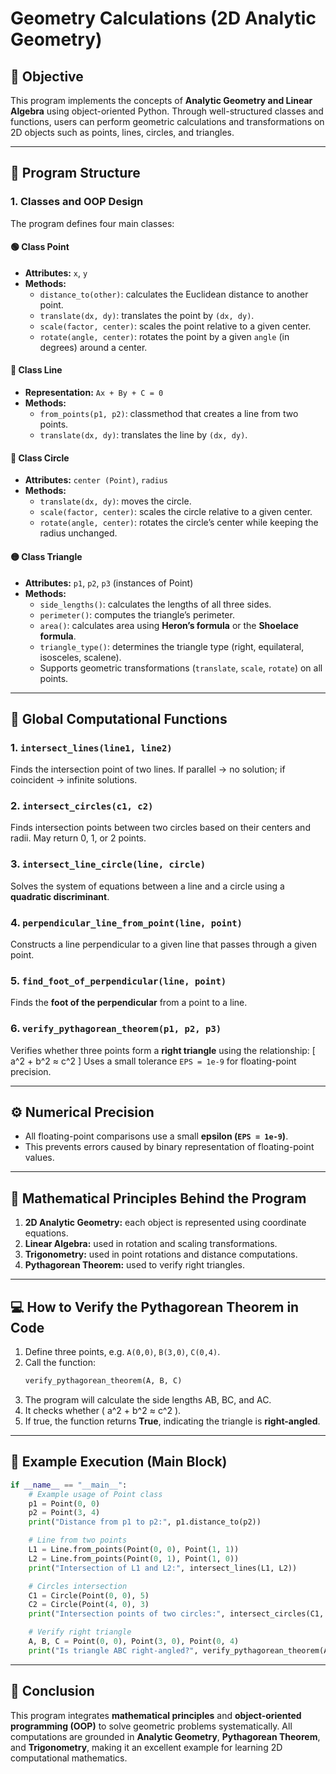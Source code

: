 # Geometry Calculations (2D Analytic Geometry)

## 📘 Objective
This program implements the concepts of **Analytic Geometry and Linear Algebra** using object-oriented Python. Through well-structured classes and functions, users can perform geometric calculations and transformations on 2D objects such as points, lines, circles, and triangles.

---

## 🧩 Program Structure

### 1. Classes and OOP Design
The program defines four main classes:

#### 🟢 **Class Point**
- **Attributes:** `x`, `y`
- **Methods:**
  - `distance_to(other)`: calculates the Euclidean distance to another point.
  - `translate(dx, dy)`: translates the point by `(dx, dy)`.
  - `scale(factor, center)`: scales the point relative to a given center.
  - `rotate(angle, center)`: rotates the point by a given `angle` (in degrees) around a center.

#### 🔵 **Class Line**
- **Representation:** `Ax + By + C = 0`
- **Methods:**
  - `from_points(p1, p2)`: classmethod that creates a line from two points.
  - `translate(dx, dy)`: translates the line by `(dx, dy)`.

#### 🔴 **Class Circle**
- **Attributes:** `center (Point)`, `radius`
- **Methods:**
  - `translate(dx, dy)`: moves the circle.
  - `scale(factor, center)`: scales the circle relative to a given center.
  - `rotate(angle, center)`: rotates the circle’s center while keeping the radius unchanged.

#### 🟡 **Class Triangle**
- **Attributes:** `p1`, `p2`, `p3` (instances of Point)
- **Methods:**
  - `side_lengths()`: calculates the lengths of all three sides.
  - `perimeter()`: computes the triangle’s perimeter.
  - `area()`: calculates area using **Heron’s formula** or the **Shoelace formula**.
  - `triangle_type()`: determines the triangle type (right, equilateral, isosceles, scalene).
  - Supports geometric transformations (`translate`, `scale`, `rotate`) on all points.

---

## 🔢 Global Computational Functions

### 1. `intersect_lines(line1, line2)`
Finds the intersection point of two lines. If parallel → no solution; if coincident → infinite solutions.

### 2. `intersect_circles(c1, c2)`
Finds intersection points between two circles based on their centers and radii. May return 0, 1, or 2 points.

### 3. `intersect_line_circle(line, circle)`
Solves the system of equations between a line and a circle using a **quadratic discriminant**.

### 4. `perpendicular_line_from_point(line, point)`
Constructs a line perpendicular to a given line that passes through a given point.

### 5. `find_foot_of_perpendicular(line, point)`
Finds the **foot of the perpendicular** from a point to a line.

### 6. `verify_pythagorean_theorem(p1, p2, p3)`
Verifies whether three points form a **right triangle** using the relationship:
\[ a^2 + b^2 ≈ c^2 \]
Uses a small tolerance `EPS = 1e-9` for floating-point precision.

---

## ⚙️ Numerical Precision
- All floating-point comparisons use a small **epsilon (`EPS = 1e-9`)**.
- This prevents errors caused by binary representation of floating-point values.

---

## 🔬 Mathematical Principles Behind the Program
1. **2D Analytic Geometry:** each object is represented using coordinate equations.
2. **Linear Algebra:** used in rotation and scaling transformations.
3. **Trigonometry:** used in point rotations and distance computations.
4. **Pythagorean Theorem:** used to verify right triangles.

---

## 💻 How to Verify the Pythagorean Theorem in Code
1. Define three points, e.g. `A(0,0)`, `B(3,0)`, `C(0,4)`.
2. Call the function:
   ```python
   verify_pythagorean_theorem(A, B, C)
   ```
3. The program will calculate the side lengths AB, BC, and AC.
4. It checks whether \( a^2 + b^2 ≈ c^2 \).
5. If true, the function returns **True**, indicating the triangle is **right-angled**.

---

## 🧠 Example Execution (Main Block)
```python
if __name__ == "__main__":
    # Example usage of Point class
    p1 = Point(0, 0)
    p2 = Point(3, 4)
    print("Distance from p1 to p2:", p1.distance_to(p2))

    # Line from two points
    L1 = Line.from_points(Point(0, 0), Point(1, 1))
    L2 = Line.from_points(Point(0, 1), Point(1, 0))
    print("Intersection of L1 and L2:", intersect_lines(L1, L2))

    # Circles intersection
    C1 = Circle(Point(0, 0), 5)
    C2 = Circle(Point(4, 0), 3)
    print("Intersection points of two circles:", intersect_circles(C1, C2))

    # Verify right triangle
    A, B, C = Point(0, 0), Point(3, 0), Point(0, 4)
    print("Is triangle ABC right-angled?", verify_pythagorean_theorem(A, B, C))
```

---

## 📖 Conclusion
This program integrates **mathematical principles** and **object-oriented programming (OOP)** to solve geometric problems systematically. All computations are grounded in **Analytic Geometry**, **Pythagorean Theorem**, and **Trigonometry**, making it an excellent example for learning 2D computational mathematics.
